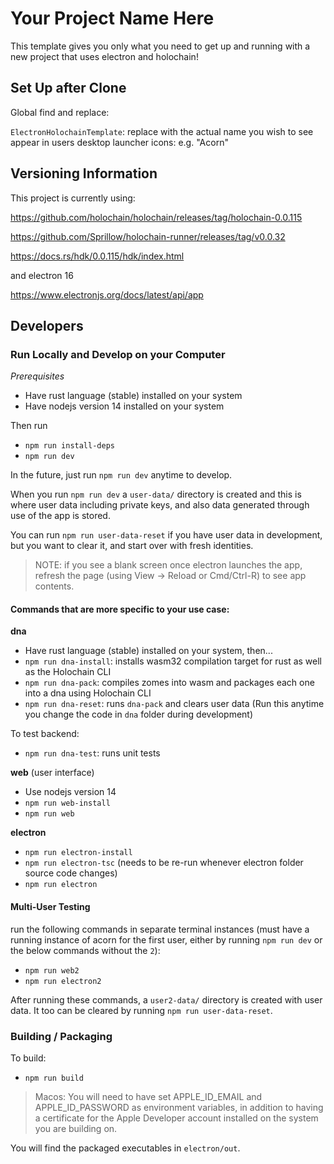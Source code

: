 # Your Project Name Here

This template gives you only what you need to get up and running with a new project that uses electron and holochain!

## Set Up after Clone

Global find and replace:

`ElectronHolochainTemplate`: replace with the actual name you wish to see appear in users desktop launcher icons: e.g. "Acorn"


## Versioning Information

This project is currently using:

https://github.com/holochain/holochain/releases/tag/holochain-0.0.115

https://github.com/Sprillow/holochain-runner/releases/tag/v0.0.32

https://docs.rs/hdk/0.0.115/hdk/index.html

and electron 16

https://www.electronjs.org/docs/latest/api/app



## Developers

### Run Locally and Develop on your Computer

_Prerequisites_

- Have rust language (stable) installed on your system
- Have nodejs version 14 installed on your system

Then run

- `npm run install-deps`
- `npm run dev`

In the future, just run `npm run dev` anytime to develop.

When you run `npm run dev` a `user-data/` directory is created and this is where user data including private keys, and also data generated through use of the app is stored.

You can run `npm run user-data-reset` if you have user data in development, but you want to clear it, and start over with fresh identities.

> NOTE: if you see a blank screen once electron launches the app, refresh the page (using View -> Reload or Cmd/Ctrl-R) to see app contents.

#### Commands that are more specific to your use case:

**dna**

- Have rust language (stable) installed on your system, then...
- `npm run dna-install`: installs wasm32 compilation target for rust as well as the Holochain CLI
- `npm run dna-pack`: compiles zomes into wasm and packages each one into a dna using Holochain CLI 
- `npm run dna-reset`: runs `dna-pack` and clears user data (Run this anytime you change the code in `dna` folder during development)

To test backend:

- `npm run dna-test`: runs unit tests

**web** (user interface)

- Use nodejs version 14
- `npm run web-install`
- `npm run web`

**electron**

- `npm run electron-install`
- `npm run electron-tsc` (needs to be re-run whenever electron folder source code changes)
- `npm run electron`

#### Multi-User Testing
run the following commands in separate terminal instances (must have a running instance of acorn for the first user, either by running `npm run dev` or the below commands without the `2`):

- `npm run web2`
- `npm run electron2`

After running these commands, a `user2-data/` directory is created with user data. It too can be cleared by running `npm run user-data-reset`.

### Building / Packaging

To build:

- `npm run build`

> Macos: You will need to have set
> APPLE_ID_EMAIL
> and
> APPLE_ID_PASSWORD
> as environment variables, in addition to having a certificate for the Apple Developer
> account installed on the system you are building on.

You will find the packaged executables in `electron/out`.
